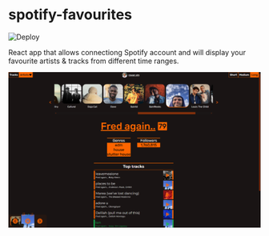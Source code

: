 # spotify-favourites
![Deploy](https://github.com/Rowsim/spotify-favourites/workflows/Build%20and%20Deploy/badge.svg)

React app that allows connectiong Spotify account and will display your favourite artists & tracks from different time ranges.

![App screenshot](/spotify-favourites.png?raw=true "Spotify Favourites App")
